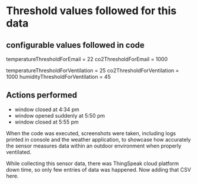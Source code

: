 # Threshold values followed for this data

## configurable values followed in code
temperatureThresholdForEmail = 22
co2ThresholdForEmail = 1000

temperatureThresholdForVentilation = 25
co2ThresholdForVentilation = 1000
humidityThresholdForVentilation = 45

## Actions performed

- window closed at 4:34 pm 
- window opened suddenly at 5:50 pm 
- window closed at 5:55 pm 


When the code was executed, screenshots were taken, including logs printed in console and the weather application, to showcase how accurately the sensor measures data within an outdoor environment when properly ventilated.

While collecting this sensor data, there was ThingSpeak cloud platform down time, so only few entries of data was happened. Now adding that CSV here.

